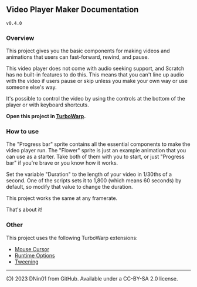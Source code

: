 ## Video Player Maker Documentation

`v0.4.0`

### Overview

This project gives you the basic components for making videos and animations that users can fast-forward, rewind, and pause.

This video player does not come with audio seeking support, and Scratch has no built-in features to do this. This means that you can't line up audio with the video if users pause or skip unless you make your own way or use someone else's way.

It's possible to control the video by using the controls at the bottom of the player or with keyboard shortcuts.

**Open this project in [TurboWarp](https://turbowarp.org/).**

### How to use

The "Progress bar" sprite contains all the essential components to make the video player run. The "Flower" sprite is just an example animation that you can use as a starter. Take both of them with you to start, or just "Progress bar" if you're brave or you know how it works.

Set the variable "Duration" to the length of your video in 1/30ths of a second. One of the scripts sets it to 1,800 (which means 60 seconds) by default, so modify that value to change the duration.

This project works the same at any framerate.

That's about it!

### Other

This project uses the following TurboWarp extensions:
- [Mouse Cursor](https://extensions.turbowarp.org/cursor.js)
- [Runtime Options](https://extensions.turbowarp.org/runtime-options.js)
- [Tweening](https://extensions.turbowarp.org/JeremyGamer13/tween.js)

---

(Ͻ) 2023 DNin01 from GitHub. Available under a CC-BY-SA 2.0 license.

